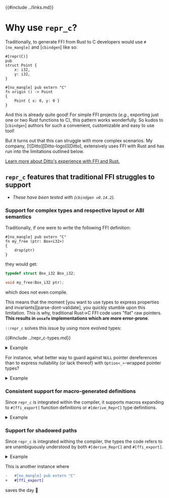 {{#include ../links.md}}

# Why use `repr_c`?

Traditionally, to generate FFI from Rust to C developers would use `#[no_mangle]` and [`cbindgen`] like so:

```rust,noplaypen
#[repr(C)]
pub
struct Point {
    x: i32,
    y: i32,
}

#[no_mangle] pub extern "C"
fn origin () -> Point
{
    Point { x: 0, y: 0 }
}
```

And this is already quite good! For simple FFI projects (_e.g._, exporting just
one or two Rust functions to C), this pattern works wonderfully. So kudos to
[`cbindgen`] authors for such a convenient, customizable and easy to use tool!

But it turns out that this can struggle with more complex scenarios. My
company, [![Ditto][Ditto-logo]][Ditto], extensively uses FFI with Rust
and has run into the limitations outlined below.

[Learn more about Ditto's experience with FFI and Rust.](../ditto/_.md)

## `repr_c` features that traditional FFI struggles to support

  - _These have been tested with (`cbindgen v0.14.2`)._

### Support for complex types and respective layout or ABI semantics

Traditionally, if one were to write the following FFI definition:

```rust,noplaypen
#[no_mangle] pub extern "C"
fn my_free (ptr: Box<i32>)
{
    drop(ptr)
}
```

they would get:

```C
typedef struct Box_i32 Box_i32;

void my_free(Box_i32 ptr);
```

which does not even compile.

This means that the moment [you want to use types to express properties
and invariants][parse-dont-validate], you quickly stumble upon this limitation.
This is why, traditional Rust→C FFI code uses "flat" raw pointers. **This
results in `unsafe` implementations which are more error-prone**.

`::repr_c` solves this issue by using more evolved types:

{{#include ../repr_c-types.md}}

<details><summary>Example</summary>

```rust,noplaypen
#[ffi_export]
fn my_free (ptr: repr_c::Box<i32>)
{
    drop(ptr)
}
```

correctly generates

```C
void my_free(int32_t * ptr);
```

</details>

For instance, what better way to guard against `NULL` pointer dereferences than
to express nullability (or lack thereof) with `Option<_>`-wrapped pointer
types?

<details><summary>Example</summary>

```rust,noplaypen
#[ffi_export]
fn my_free_supports_null (ptr: Option<repr_c::Box<i32>>)
{
    drop(ptr)
}
```

</details>

### Consistent support for macro-generated definitions

Since `repr_c` is integrated within the compiler, it supports macros expanding
to `#[ffi_export]` function definitions or `#[derive_ReprC]` type definitions.

<details><summary>Example</summary>

To make the following code work:

```rust,noplaypen
macro_rules! adders {(
    $(
        $T:ty => $add_T:ident,
    )*
) => (
    $(
        #[no_mangle] pub extern "C"
        fn $add_T (x: $T, y: $T) -> $T
        {
            x.wrapping_add(y)
        }
    )*
)}

adders! {
    u8  => add_uint8,
    i8  => add_int8,
    u16 => add_uint16,
    i16 => add_int16,
    u32 => add_uint32,
    i32 => add_int32,
    u64 => add_uint64,
    i64 => add_int64,
}
```

one only has to:

```diff
-       #[no_mangle] pub extern "C"
+       #[ffi_export]
```

</details>

### Support for shadowed paths

Since `repr_c` is integrated withing the compiler, the types the code refers to
are unambiguously understood by both `#[derive_ReprC]` and `#[ffi_export]`.

<details><summary>Example</summary>

The following examples confuses traditional FFI:

```rust,noplaypen
/// Let's imagine that we have a custom `Option` type with a defined C layout.
/// We are opting out of a niche layout optimization.
/// (https://rust-lang.github.io/unsafe-code-guidelines/glossary.html#niche)
#[repr(C)]
pub
struct Option<T> {
    is_some: bool,
    value: ::core::mem::MaybeUninit<T>,
}

mod ffi_functions {
    use super::*; // <- This is what `cbindgen` currently struggles with

    #[no_mangle] pub extern "C"
    fn with_my_option (my_opt: Option<&'_ i32>) -> i8
    {
        if my_opt.is_some {
            let value: &'_ i32 = unsafe { my_opt.value.assume_init() };
            println!("{}", *value);
            0
        } else {
            -1
        }
    }
}
```

Indeed, it generates:

```C
void with_my_option(const int32_t *_it);
```

Which corresponds to the signature of a function using the standard `Option`
type: ⚠️ an incorrect function signature, with no warnings whatsoever ⚠️

</details>

This is another instance where

```diff
-   #[no_mangle] pub extern "C"
+   #[ffi_export]
```

saves the day 🙂
